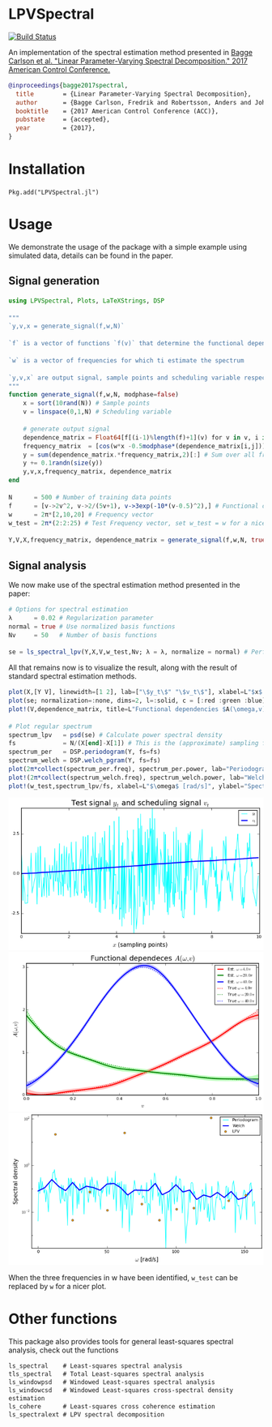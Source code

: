 # LPVSpectral

[![Build Status](https://travis-ci.org/baggepinnen/LPVSpectral.jl.svg?branch=master)](https://travis-ci.org/baggepinnen/LPVSpectral.jl)

An implementation of the spectral estimation method presented in
[Bagge Carlson et al. "Linear Parameter-Varying Spectral Decomposition." 2017 American Control Conference.](http://lup.lub.lu.se/record/ac32368e-e199-44ff-b76a-36668ac7d595)
```bibtex
@inproceedings{bagge2017spectral,
  title        = {Linear Parameter-Varying Spectral Decomposition},
  author       = {Bagge Carlson, Fredrik and Robertsson, Anders and Johansson, Rolf},
  booktitle    = {2017 American Control Conference (ACC)},
  pubstate     = {accepted},
  year         = {2017},
}
```

# Installation
`Pkg.add("LPVSpectral.jl")`

# Usage
We demonstrate the usage of the package with a simple example using simulated data, details can be found in the paper.

## Signal generation
```julia
using LPVSpectral, Plots, LaTeXStrings, DSP

"""
`y,v,x = generate_signal(f,w,N)`

`f` is a vector of functions `f(v)` that determine the functional dependence of the spectrum upon the velocity, one function for each frequency in `w`  both the amplitude and the phase are determined from these functions

`w` is a vector of frequencies for which ti estimate the spectrum

`y,v,x` are output signal, sample points and scheduling variable respectively
"""
function generate_signal(f,w,N, modphase=false)
    x = sort(10rand(N)) # Sample points
    v = linspace(0,1,N) # Scheduling variable

    # generate output signal
    dependence_matrix = Float64[f[(i-1)%length(f)+1](v) for v in v, i in eachindex(w)] # N x nw
    frequency_matrix  = [cos(w*x -0.5modphase*(dependence_matrix[i,j])) for (i,x) in enumerate(x), (j,w) in enumerate(w)] # N x nw
    y = sum(dependence_matrix.*frequency_matrix,2)[:] # Sum over all frequencies
    y += 0.1randn(size(y))
    y,v,x,frequency_matrix, dependence_matrix
end

N      = 500 # Number of training data points
f      = [v->2v^2, v->2/(5v+1), v->3exp(-10*(v-0.5)^2),] # Functional dependences on the scheduling variable
w      = 2π*[2,10,20] # Frequency vector
w_test = 2π*(2:2:25) # Test Frequency vector, set w_test = w for a nice function visualization

Y,V,X,frequency_matrix, dependence_matrix = generate_signal(f,w,N, true)
```

## Signal analysis
We now make use of the spectral estimation method presented in the paper:
```julia
# Options for spectral estimation
λ      = 0.02 # Regularization parameter
normal = true # Use normalized basis functions
Nv     = 50   # Number of basis functions

se = ls_spectral_lpv(Y,X,V,w_test,Nv; λ = λ, normalize = normal) # Perform LPV spectral estimation
```

All that remains now is to visualize the result, along with the result of standard spectral estimation methods.

```julia
plot(X,[Y V], linewidth=[1 2], lab=["\$y_t\$" "\$v_t\$"], xlabel=L"$x$ (sampling points)", title=L"Test signal $y_t$ and scheduling signal $v_t$", legend=true, xlims=(0,10), grid=false, c=[:cyan :blue])
plot(se; normalization=:none, dims=2, l=:solid, c = [:red :green :blue], fillalpha=0.5, nMC = 5000, fillcolor=[RGBA(1,.5,.5,.5) RGBA(.5,1,.5,.5) RGBA(.5,.5,1,.5)], linewidth=2, bounds=true, lab=reshape(["Est. \$\\omega = $(round(w/π))\\pi \$" for w in w_test],1,:), phase = false)
plot!(V,dependence_matrix, title=L"Functional dependencies $A(\omega,v)$", xlabel=L"$v$", ylabel=L"$A(\omega,v)$", c = [:red :green :blue], l=:dot, linewidth=2,lab=reshape(["True \$\\omega = $(round(w/π))\\pi\$" for w in w],1,:), grid=false)

# Plot regular spectrum
spectrum_lpv   = psd(se) # Calculate power spectral density
fs             = N/(X[end]-X[1]) # This is the (approximate) sampling freqency of the generated signal
spectrum_per   = DSP.periodogram(Y, fs=fs)
spectrum_welch = DSP.welch_pgram(Y, fs=fs)
plot(2π*collect(spectrum_per.freq), spectrum_per.power, lab="Periodogram", l=:path, m=:none, yscale=:log10, c=:cyan)
plot!(2π*collect(spectrum_welch.freq), spectrum_welch.power, lab="Welch", l=:path, m=:none, yscale=:log10, linewidth=2, c=:blue)
plot!(w_test,spectrum_lpv/fs, xlabel=L"$\omega$ [rad/s]", ylabel="Spectral density", ylims=(-Inf,Inf), grid=false, lab="LPV", l=:scatter, m=:o, yscale=:log10, c=:orange)
```

![window](figs/gen_sig.png)
![window](figs/func_est.png)
![window](figs/spectrum.png)

When the three frequencies in w have been identified, `w_test` can be replaced by `w` for a nicer plot.

# Other functions

This package also provides tools for general least-squares spectral analysis, check out the functions
```
ls_spectral    # Least-squares spectral analysis
tls_spectral   # Total Least-squares spectral analysis
ls_windowpsd   # Windowed Least-squares spectral analysis
ls_windowcsd   # Windowed Least-squares cross-spectral density estimation
ls_cohere      # Least-squares cross coherence estimation
ls_spectralext # LPV spectral decomposition
```
